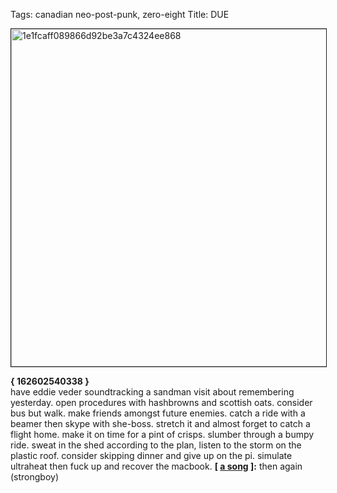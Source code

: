 Tags: canadian neo-post-punk, zero-eight
Title: DUE
  
<img src="https://objects.hbvu.su/blotpix/2017/07/04.jpeg" width=540 height=540 alt="1e1fcaff089866d92be3a7c4324ee868" border=1></p>
**{ 162602540338 }**  
have eddie veder soundtracking a sandman visit about remembering yesterday. open procedures with hashbrowns and scottish oats. consider bus but walk. make friends amongst future enemies. catch a ride with a beamer then skype with she-boss. stretch it and almost forget to catch a flight home. make it on time for a pint of crisps. slumber through a bumpy ride. sweat in the shed according to the plan, listen to the storm on the plastic roof. consider skipping dinner and give up on the pi. simulate ultraheat then fuck up and recover the macbook.
**[ [a song](https://www.youtube.com/watch?v=MkDzgkruaPA) ]:** then again (strongboy)